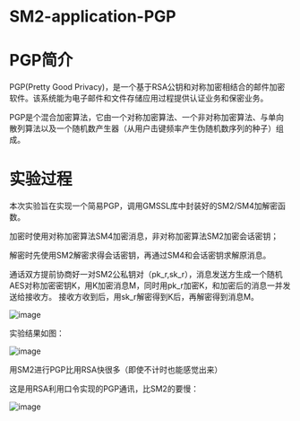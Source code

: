 # SM2-application-PGP



# PGP简介

PGP(Pretty Good Privacy)，是一个基于RSA公钥和对称加密相结合的邮件加密软件。该系统能为电子邮件和文件存储应用过程提供认证业务和保密业务。


PGP是个混合加密算法，它由一个对称加密算法、一个非对称加密算法、与单向散列算法以及一个随机数产生器（从用户击键频率产生伪随机数序列的种子）组成。



# 实验过程
本次实验旨在实现一个简易PGP，调用GMSSL库中封装好的SM2/SM4加解密函数。

加密时使用对称加密算法SM4加密消息，非对称加密算法SM2加密会话密钥；

解密时先使用SM2解密求得会话密钥，再通过SM4和会话密钥求解原消息。

通话双方提前协商好一对SM2公私钥对（pk_r,sk_r），消息发送方生成一个随机AES对称加密密钥K，用K加密消息M，同时用pk_r加密K，和加密后的消息一并发送给接收方。 接收方收到后，用sk_r解密得到K后，再解密得到消息M。

![image](https://user-images.githubusercontent.com/75195549/180394343-b0b60317-1527-4465-bdc7-136696d22849.png)






实验结果如图：




![image](https://user-images.githubusercontent.com/75195549/180399808-d8e17d1b-1435-4bfb-a3c0-33e96de74314.png)



用SM2进行PGP比用RSA快很多（即使不计时也能感觉出来）


这是用RSA利用口令实现的PGP通讯，比SM2的要慢：




![image](https://user-images.githubusercontent.com/75195549/180400546-3055c3b3-9ef0-4cda-8df0-549a69869143.png)





